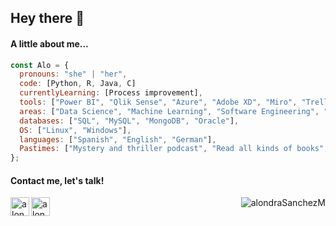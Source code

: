 ## Hey there 👋

#### A little about me...

```javascript
const Alo = {
  pronouns: "she" | "her",
  code: [Python, R, Java, C]
  currentlyLearning: [Process improvement],
  tools: ["Power BI", "Qlik Sense", "Azure", "Adobe XD", "Miro", "Trello"],
  areas: ["Data Science", "Machine Learning", "Software Engineering", "UX/UI", "Cloud Computing"],
  databases: ["SQL", "MySQL", "MongoDB", "Oracle"],
  OS: ["Linux", "Windows"], 
  languages: ["Spanish", "English", "German"], 
  Pastimes: ["Mystery and thriller podcast", "Read all kinds of books", "Walk my dog", "Solve puzzles", "Singing"]
};
```

#### Contact me, let's talk!
<a href="https://www.linkedin.com/in/alondra-sanchez-molina/">
    <img align="left" alt="alondraSanchezM's LinkedIn" width="30px" src="https://edent.github.io/SuperTinyIcons/images/svg/linkedin.svg" />
</a>

<a href="mailto:sanchez.alondra.molina@gmail.com" target="_blank">
  <img align="left" alt="alondraSanchezM's Email" width="30px" src="https://edent.github.io/SuperTinyIcons/images/svg/email.svg" />
</a>

<p align="right"> <img src="https://komarev.com/ghpvc/?username=alondraSanchezM&label=Profile%20views&color=c2331a&style=flat" alt="alondraSanchezM" /> </p>

